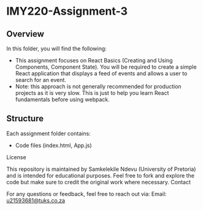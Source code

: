 # IMY220-Assignment-3

## Overview

In this folder, you will find the following:

- This assignment focuses on React Basics (Creating and Using Components, Component State). You will be required to create a simple React application that displays a feed of events and allows a user to search for an event.
- Note: this approach is not generally recommended for production projects as it is very slow. This is just to help you learn React fundamentals before using webpack.

## Structure

Each assignment folder contains:

- Code files (index.html, App.js)
  
License

This repository is maintained by Samkelekile Ndevu (University of Pretoria) and is intended for educational purposes. Feel free to fork and explore the code but make sure to credit the original work where necessary.
Contact

For any questions or feedback, feel free to reach out via:
    Email: u21593681@tuks.co.za

